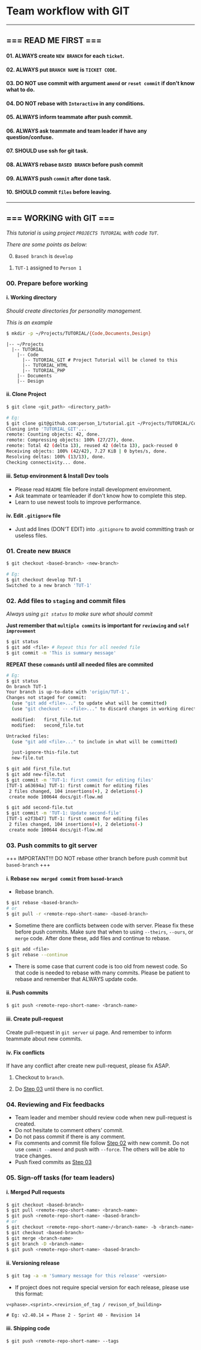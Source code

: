 # Team workflow with GIT
---
## === READ ME FIRST ===
#### 01. ALWAYS create `NEW BRANCH` for each `ticket`.
#### 02. ALWAYS put `BRANCH NAME` is `TICKET CODE`.
#### 03. DO NOT use commit with argument `amend` or `reset commit` if don't know what to do.
#### 04. DO NOT rebase with `Interactive` in any conditions.
#### 05. ALWAYS inform teammate after push commit.
#### 06. ALWAYS ask teammate and team leader if have any question/confuse.
#### 07. SHOULD use ssh for git task.
#### 08. ALWAYS rebase `BASED BRANCH` before push commit
#### 09. ALWAYS push `commit` after done task.
#### 10. SHOULD commit `files` before leaving.
---

## === WORKING with GIT ===
_This tutorial is using project `PROJECTS TUTORIAL` with code `TUT`_.

_There are some points as below:_

0. `Based branch` is `develop`

1. `TUT-1` assigned to `Person 1`

### 00. Prepare before working
#### i. Working directory
_Should create directories for personality management._

_This is an example_
```bash
$ mkdir -p ~/Projects/TUTORIAL/{Code,Documents,Design}
```

```
|-- ~/Projects
  |-- TUTORIAL
    |-- Code
      |-- TUTORIAL_GIT # Project Tutorial will be cloned to this
      |-- TUTORIAL_HTML
      |-- TUTORIAL_PHP
    |-- Documents
    |-- Design
```
#### ii. Clone Project

```bash
$ git clone <git_path> <directory_path>
```
```bash
# Eg:
$ git clone git@github.com:person_1/tutorial.git ~/Projects/TUTORIAL/Code/TUTORIAL_GIT
Cloning into 'TUTORIAL_GIT'...
remote: Counting objects: 42, done.
remote: Compressing objects: 100% (27/27), done.
remote: Total 42 (delta 13), reused 42 (delta 13), pack-reused 0
Receiving objects: 100% (42/42), 7.27 KiB | 0 bytes/s, done.
Resolving deltas: 100% (13/13), done.
Checking connectivity... done.
```

#### iii. Setup environment & Install Dev tools
- Please read `README` file before install development environment.
- Ask teammate or teamleader if don't know how to complete this step.
- Learn to use newest tools to improve performance.

#### iv. Edit `.gitignore` file
- Just add lines (DON'T EDIT) into `.gitignore` to avoid committing trash or useless files.

### 01. Create new `BRANCH`
```bash
$ git checkout <based-branch> <new-branch>
```

```bash
# Eg:
$ git checkout develop TUT-1
Switched to a new branch 'TUT-1'
```
### 02. Add files to `staging` and commit files
_Always using `git status` to make sure what should commit_

**Just remember that `multiple commits` is important for `reviewing` and `self improvement`**

```bash
$ git status
$ git add <file> # Repeat this for all needed file
$ git commit -m 'This is summary message'
```
**REPEAT these `commands` until all needed files are commited**

```bash
# Eg:
$ git status
On branch TUT-1
Your branch is up-to-date with 'origin/TUT-1'.
Changes not staged for commit:
  (use "git add <file>..." to update what will be committed)
  (use "git checkout -- <file>..." to discard changes in working directory)

  modified:   first_file.tut
  modified:   second_file.tut

Untracked files:
  (use "git add <file>..." to include in what will be committed)

  just-ignore-this-file.tut
  new-file.tut

$ git add first_file.tut
$ git add new-file.tut
$ git commit -m 'TUT-1: first commit for editing files'
[TUT-1 a63694a] TUT-1: first commit for editing files
 2 files changed, 104 insertions(+), 2 deletions(-)
 create mode 100644 docs/git-flow.md

$ git add second-file.tut
$ git commit -m 'TUT-1: Update second-file'
[TUT-1 e2f3b47] TUT-1: first commit for editing files
 2 files changed, 104 insertions(+), 2 deletions(-)
 create mode 100644 docs/git-flow.md

```
### 03. Push commits to git server
+++ IMPORTANT!!! DO NOT rebase other branch before push commit but `based-branch` +++
#### i. Rebase `new merged commit` from `based-branch`
- Rebase branch.
```bash
$ git rebase <based-branch>
# or
$ git pull -r <remote-repo-short-name> <based-branch>
```
- Sometime there are conflicts between code with server. Please fix these before push commits. Make sure that when to using `--theirs`, `--ours`, or `merge` code. After done these, add files and continue to rebase.
```bash
$ git add <file>
$ git rebase --continue
```
- There is some case that current code is too old from newest code. So that code is needed to rebase with many commits. Please be patient to rebase and remember that ALWAYS update code.

#### ii. Push commits
```bash
$ git push <remote-repo-short-name> <branch-name>
```
#### iii. Create pull-request
Create pull-request in `git server` ui page. And remember to inform teammate about new commits.
#### iv. Fix conflicts
If have any conflict after create new pull-request, please fix ASAP.

1. Checkout to `branch`.

2. Do [Step 03](#03-push-commits-to-git-server) until there is no conflict.

### 04. Reviewing and Fix feedbacks
- Team leader and member should review code when new pull-request is created.
- Do not hesitate to comment others' commit.
- Do not pass commit if there is any comment.
- Fix comments and commit file follow [Step 02](#02-add-files-to-staging-and-commit-files) with new commit. Do not use `commit --amend` and push with `--force`. The others will be able to trace changes.
- Push fixed commits as [Step 03](#03-push-commits-to-git-server)

### 05. Sign-off tasks (for team leaders)
#### i. Merged Pull requests
```bash
$ git checkout <based-branch>
$ git pull <remote-repo-short-name> <branch-name>
$ git push <remote-repo-short-name> <based-branch>
# or
$ git checkout <remote-repo-short-name>/<branch-name> -b <branch-name>
$ git checkout <based-branch>
$ git merge <branch-name>
$ git branch -D <branch-name>
$ git push <remote-repo-short-name> <based-branch>
```
#### ii. Versioning release
```bash
$ git tag -a -m 'Summary message for this release' <version>
```
- If project does not require special version for each release, please use this format:
```
v<phase>.<sprint>.<revirsion_of_tag / revison_of_building>

# Eg: v2.40.14 = Phase 2 - Sprint 40 - Revision 14
```
#### iii. Shipping code
```bash
$ git push <remote-repo-short-name> --tags
```
